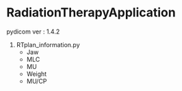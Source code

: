 # RadiationTherapyApplication

pydicom ver : 1.4.2

1. RTplan_information.py
    - Jaw
    - MLC
    - MU
    - Weight
    - MU/CP